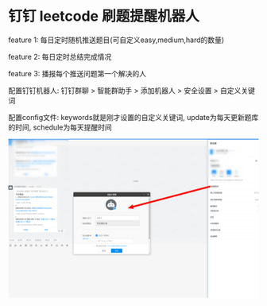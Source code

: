 # 钉钉 leetcode 刷题提醒机器人

feature 1: 每日定时随机推送题目(可自定义easy,medium,hard的数量)

feature 2: 每日定时总结完成情况

feature 3: 播报每个推送问题第一个解决的人

配置钉钉机器人: 钉钉群聊 > 智能群助手 > 添加机器人 > 安全设置 > 自定义关键词

配置config文件: keywords就是刚才设置的自定义关键词, update为每天更新题库的时间, schedule为每天提醒时间

![](./assets/config.png)
